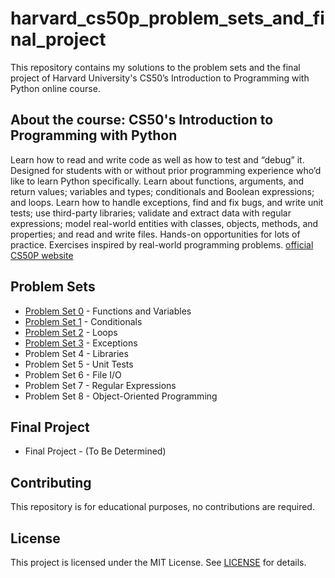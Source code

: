 # harvard_cs50p_problem_sets_and_final_project

This repository contains my solutions to the problem sets and the final project of Harvard University's CS50’s Introduction to Programming with Python online course.

## About the course: CS50's Introduction to Programming with Python
Learn how to read and write code as well as how to test and “debug” it. Designed for students with or without prior programming experience who’d like to learn Python specifically. Learn about functions, arguments, and return values; variables and types; conditionals and Boolean expressions; and loops. Learn how to handle exceptions, find and fix bugs, and write unit tests; use third-party libraries; validate and extract data with regular expressions; model real-world entities with classes, objects, methods, and properties; and read and write files. Hands-on opportunities for lots of practice. Exercises inspired by real-world programming problems. [official CS50P website](https://cs50.harvard.edu/python/2022/)

## Problem Sets
- [Problem Set 0](./problem_set_0) - Functions and Variables
- [Problem Set 1](./problem_set_1) - Conditionals
- [Problem Set 2](./problem_set_2) - Loops
- [Problem Set 3](./problem_set_3) - Exceptions
- Problem Set 4 - Libraries
- Problem Set 5 - Unit Tests
- Problem Set 6 - File I/O
- Problem Set 7 - Regular Expressions
- Problem Set 8 - Object-Oriented Programming

## Final Project
- Final Project - (To Be Determined)

## Contributing
This repository is for educational purposes, no contributions are required.

## License
This project is licensed under the MIT License. See [LICENSE](./LICENSE) for details.